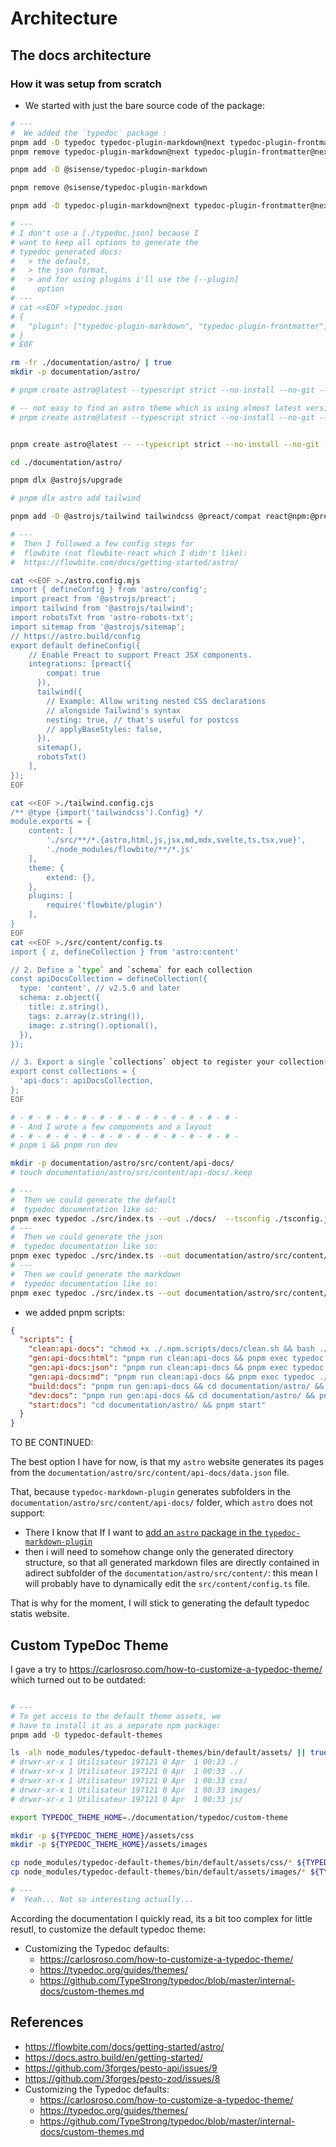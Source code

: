 # Architecture

## The docs architecture

### How it was setup from scratch

* We started with just the bare source code of the package:

```bash
# ---
#  We added the `typedoc` package :
pnpm add -D typedoc typedoc-plugin-markdown@next typedoc-plugin-frontmatter@next
pnpm remove typedoc-plugin-markdown@next typedoc-plugin-frontmatter@next

pnpm add -D @sisense/typedoc-plugin-markdown

pnpm remove @sisense/typedoc-plugin-markdown

pnpm add -D typedoc-plugin-markdown@next typedoc-plugin-frontmatter@next

# ---
# I don't use a [./typedoc.json] because I
# want to keep all options to generate the
# typedoc generated docs: 
#   > the default,
#   > the json format,
#   > and for using plugins i'll use the [--plugin] 
#     option
# ---
# cat <<EOF >typedoc.json
# {
#   "plugin": ["typedoc-plugin-markdown", "typedoc-plugin-frontmatter"]
# }
# EOF

rm -fr ./documentation/astro/ | true
mkdir -p documentation/astro/

# pnpm create astro@latest --typescript strict --no-install --no-git --template themesberg/flowbite-astro-admin-dashboard ./documentation/astro/

# -- not easy to find an astro theme which is using almost latest version of astro, and that works (the build for the one below fails)
# pnpm create astro@latest --typescript strict --no-install --no-git --template mearashadowfax/ScrewFast ./documentation/astro/


pnpm create astro@latest -- --typescript strict --no-install --no-git --template framework-preact ./documentation/astro/

cd ./documentation/astro/

pnpm dlx @astrojs/upgrade

# pnpm dlx astro add tailwind

pnpm add -D @astrojs/tailwind tailwindcss @preact/compat react@npm:@preact/compat react-dom@npm:@preact/compat @astrojs/sitemap astro-robots-txt react-icons flowbite

# ---
#  Then I followed a few config steps for
#  flowbite (not flowbite-react which I didn't like):
#  https://flowbite.com/docs/getting-started/astro/ 

cat <<EOF >./astro.config.mjs
import { defineConfig } from 'astro/config';
import preact from '@astrojs/preact';
import tailwind from '@astrojs/tailwind';
import robotsTxt from 'astro-robots-txt';
import sitemap from '@astrojs/sitemap';
// https://astro.build/config
export default defineConfig({
	// Enable Preact to support Preact JSX components.
	integrations: [preact({
		compat: true
	  }),
	  tailwind({
		// Example: Allow writing nested CSS declarations
		// alongside Tailwind's syntax
		nesting: true, // that's useful for postcss
		// applyBaseStyles: false,
	  }),
	  sitemap(),
	  robotsTxt()
	],
});
EOF

cat <<EOF >./tailwind.config.cjs
/** @type {import('tailwindcss').Config} */
module.exports = {
	content: [
		'./src/**/*.{astro,html,js,jsx,md,mdx,svelte,ts,tsx,vue}',
		'./node_modules/flowbite/**/*.js'
	],
	theme: {
		extend: {},
	},
	plugins: [
		require('flowbite/plugin')
	],
}
EOF
cat <<EOF >./src/content/config.ts
import { z, defineCollection } from 'astro:content'

// 2. Define a `type` and `schema` for each collection
const apiDocsCollection = defineCollection({
  type: 'content', // v2.5.0 and later
  schema: z.object({
    title: z.string(),
    tags: z.array(z.string()),
    image: z.string().optional(),
  }),
});

// 3. Export a single `collections` object to register your collection(s)
export const collections = {
  'api-docs': apiDocsCollection,
};
EOF

# - # - # - # - # - # - # - # - # - # - # - # - # - 
# - And I wrote a few components and a layout
# - # - # - # - # - # - # - # - # - # - # - # - # - 
# pnpm i && pnpm run dev

mkdir -p documentation/astro/src/content/api-docs/
# touch documentation/astro/src/content/api-docs/.keep

# ---
#  Then we could generate the default 
#  typedoc documentation like so:
pnpm exec typedoc ./src/index.ts --out ./docs/  --tsconfig ./tsconfig.json
# ---
#  Then we could generate the json 
#  typedoc documentation like so:
pnpm exec typedoc ./src/index.ts --out documentation/astro/src/content/api-docs/  --tsconfig ./tsconfig.json --json documentation/astro/src/content/api-docs/data.json
# ---
#  Then we could generate the markdown 
#  typedoc documentation like so:
pnpm exec typedoc ./src/index.ts --out documentation/astro/src/content/api-docs/  --tsconfig ./tsconfig.json --plugin typedoc-plugin-markdown --plugin typedoc-plugin-frontmatter
```

* we added pnpm scripts:

```JSon
{
  "scripts": {
    "clean:api-docs": "chmod +x ./.npm.scripts/docs/clean.sh && bash ./.npm.scripts/docs/clean.sh",
    "gen:api-docs:html": "pnpm run clean:api-docs && pnpm exec typedoc ./src/index.ts --out ./docs/  --tsconfig ./tsconfig.json",
    "gen:api-docs:json": "pnpm run clean:api-docs && pnpm exec typedoc ./src/index.ts --out documentation/astro/src/content/api-docs/  --tsconfig ./tsconfig.json --json documentation/astro/src/content/api-docs/data.json",
    "gen:api-docs:md": "pnpm run clean:api-docs && pnpm exec typedoc ./src/index.ts --out documentation/astro/src/content/api-docs/  --tsconfig ./tsconfig.json --plugin typedoc-plugin-markdown --plugin typedoc-plugin-frontmatter",
    "build:docs": "pnpm run gen:api-docs && cd documentation/astro/ && pnpm run build",
    "dev:docs": "pnpm run gen:api-docs && cd documentation/astro/ && pnpm run dev",
    "start:docs": "cd documentation/astro/ && pnpm start"
  }
}
```

TO BE  CONTINUED:

The best option I have for now, is that my `astro` website generates its pages from the `documentation/astro/src/content/api-docs/data.json` file.

That, because `typedoc-markdown-plugin` generates subfolders in the `documentation/astro/src/content/api-docs/` folder, which `astro` does not support:
* There I know that If I want to [add an `astro` package in the `typedoc-markdown-plugin`](https://github.com/3forges/pesto-zod/issues/8)
* then i will need to somehow change only the generated directory structure, so that all generated markdown files are directly contained in adirect subfolder of the `documentation/astro/src/content/`: this mean I will probably have to dynamically edit the `src/content/config.ts` file.

That is why for the moment, I will stick to generating the default typedoc statis website.

## Custom TypeDoc Theme

I gave a try to https://carlosroso.com/how-to-customize-a-typedoc-theme/ which turned out to be outdated:

```bash

# ---
# To get access to the default theme assets, we
# have to install it as a separate npm package:
pnpm add -D typedoc-default-themes

ls -alh node_modules/typedoc-default-themes/bin/default/assets/ || true
# drwxr-xr-x 1 Utilisateur 197121 0 Apr  1 00:33 ./
# drwxr-xr-x 1 Utilisateur 197121 0 Apr  1 00:33 ../
# drwxr-xr-x 1 Utilisateur 197121 0 Apr  1 00:33 css/
# drwxr-xr-x 1 Utilisateur 197121 0 Apr  1 00:33 images/
# drwxr-xr-x 1 Utilisateur 197121 0 Apr  1 00:33 js/

export TYPEDOC_THEME_HOME=./documentation/typedoc/custom-theme

mkdir -p ${TYPEDOC_THEME_HOME}/assets/css
mkdir -p ${TYPEDOC_THEME_HOME}/assets/images

cp node_modules/typedoc-default-themes/bin/default/assets/css/* ${TYPEDOC_THEME_HOME}/assets/css/
cp node_modules/typedoc-default-themes/bin/default/assets/images/* ${TYPEDOC_THEME_HOME}/assets/images/

# ---
#  Yeah... Not so interesting actually...

```

According the documentation I quickly read, its a bit too complex for little resutl, to customize the default typedoc theme:

* Customizing the Typedoc defaults:
  * <https://carlosroso.com/how-to-customize-a-typedoc-theme/>
  * https://typedoc.org/guides/themes/
  * https://github.com/TypeStrong/typedoc/blob/master/internal-docs/custom-themes.md
## References

* <https://flowbite.com/docs/getting-started/astro/>
* <https://docs.astro.build/en/getting-started/>
* <https://github.com/3forges/pesto-api/issues/9>
* <https://github.com/3forges/pesto-zod/issues/8>
* Customizing the Typedoc defaults:
  * <https://carlosroso.com/how-to-customize-a-typedoc-theme/>
  * https://typedoc.org/guides/themes/
  * https://github.com/TypeStrong/typedoc/blob/master/internal-docs/custom-themes.md